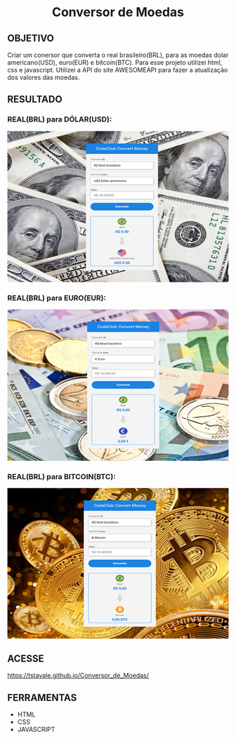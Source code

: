 <h1 align="center"> Conversor de Moedas </h1>

<h2>OBJETIVO</h2>

Criar um conersor que converta o real brasileiro(BRL), para as moedas dolar americano(USD), euro(EUR) e bitcoin(BTC). Para esse projeto utilizei html, css e javascript. Utilizei a API do site AWESOMEAPI para fazer a atualização dos valores das moedas.

<h2> RESULTADO</h2>

<h3>REAL(BRL) para DÓLAR(USD):</h3>
<img src="./assets/img/readme_dolar.png">

<h3>REAL(BRL) para EURO(EUR):</h3>
<img src="./assets/img/readme_euro.png">

<h3>REAL(BRL) para BITCOIN(BTC):</h3>
<img src="./assets/img/readme_btc.png">

<h2>ACESSE</h2>

https://tstavale.github.io/Conversor_de_Moedas/

<h2>FERRAMENTAS</h2>

<ul>
  <li>HTML</li>

  <li>CSS</li>

  <li>JAVASCRIPT</li>

</ul>
